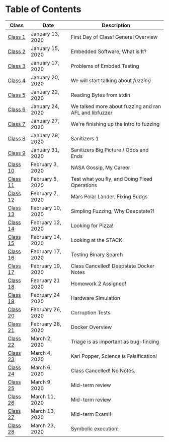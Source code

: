 # Table of Contents
| Class | Date | Description |
|-------|------|-------------|
| [Class 1](./notes/Class01.md) | January 13, 2020 | First Day of Class! General Overview |
| [Class 2](./notes/Class02.md) | January 15, 2020 | Embedded Software, What is It? |
| [Class 3](./notes/Class03.md) | January 17, 2020 | Problems of Embded Testing |
| [Class 4](./notes/Class04.md) | January 20, 2020 | We will start talking about *fuzzing* |
| [Class 5](./notes/Class05.md) | January 22, 2020 | Reading Bytes from stdin |
| [Class 6](./notes/Class06.md) | January 24, 2020 | We talked more about fuzzing and ran AFL and libfuzzer |
| [Class 7](./notes/Class07.md) | January 27, 2020 | We're finishing up the intro to fuzzing |
| [Class 8](./notes/Class08.md) | January 29, 2020 | Sanitizers 1 |
| [Class 9](./notes/Class09.md) | January 31, 2020 | Sanitizers Big Picture / Odds and Ends |
| [Class 10](./notes/Class10.md) | February 3, 2020 | NASA Gossip, My Career |
| [Class 11](./notes/Class11.md) | February 5, 2020 | Test what you fly, and Doing Fixed Operations |
| [Class 12](./notes/Class12.md) | February 7, 2020 | Mars Polar Lander, Fixing Budgs |
| [Class 13](./notes/Class13.md) | February 10, 2020 | Simpling Fuzzing, Why Deepstate?! |
| [Class 14](./notes/Class14.md) | February 12, 2020 | Looking for Pizza! |
| [Class 15](./notes/Class15.md) | February 14, 2020 | Looking at the STACK |
| [Class 16](./notes/Class16.md) | February 17, 2020 | Testing Binary Search |
| [Class 17](./notes/Class17.md) | February 19, 2020 | Class Cancelled! Deepstate Docker Notes |
| [Class 18](./notes/Class18.md) | February 21 2020 | Homework 2 Assigned! |
| [Class 19](./notes/Class19.md) | February 24 2020 | Hardware Simulation |
| [Class 20](./notes/Class20.md) | February 26, 2020 | Corruption Tests |
| [Class 21](./notes/Class21.md) | February 28, 2020 | Docker Overview |
| [Class 22](./notes/Class22.md) | March 2, 2020 | Triage is as important as bug-finding |
| [Class 23](./notes/Class23.md) | March 4, 2020 | Karl Popper, Science is Falsification! |
| [Class 24](./notes/Class24.md) | March 6, 2020 | Class Cancelled! No Notes. |
| [Class 25](./notes/Class25.md) | March 9, 2020 | Mid-term review |
| [Class 26](./notes/Class26.md) | March 11, 2020 | Mid-term review |
| [Class 27](./notes/Class27.md) | March 13, 2020 | Mid-term Exam!! |
| [Class 28](./notes/Class28.md) | March 23, 2020 | Symbolic execution! |